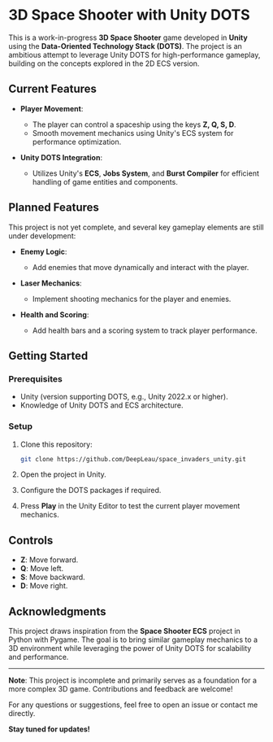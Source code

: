 
# 3D Space Shooter with Unity DOTS

This is a work-in-progress **3D Space Shooter** game developed in **Unity** using the **Data-Oriented Technology Stack (DOTS)**. The project is an ambitious attempt to leverage Unity DOTS for high-performance gameplay, building on the concepts explored in the 2D ECS version.

## Current Features

- **Player Movement**:
  - The player can control a spaceship using the keys **Z, Q, S, D**.
  - Smooth movement mechanics using Unity's ECS system for performance optimization.

- **Unity DOTS Integration**:
  - Utilizes Unity's **ECS**, **Jobs System**, and **Burst Compiler** for efficient handling of game entities and components.

## Planned Features

This project is not yet complete, and several key gameplay elements are still under development:

- **Enemy Logic**:
  - Add enemies that move dynamically and interact with the player.
  
- **Laser Mechanics**:
  - Implement shooting mechanics for the player and enemies.

- **Health and Scoring**:
  - Add health bars and a scoring system to track player performance.

## Getting Started

### Prerequisites

- Unity (version supporting DOTS, e.g., Unity 2022.x or higher).
- Knowledge of Unity DOTS and ECS architecture.

### Setup

1. Clone this repository:
   ```bash
   git clone https://github.com/DeepLeau/space_invaders_unity.git
   ```

2. Open the project in Unity.

3. Configure the DOTS packages if required.

4. Press **Play** in the Unity Editor to test the current player movement mechanics.

## Controls

- **Z**: Move forward.
- **Q**: Move left.
- **S**: Move backward.
- **D**: Move right.

## Acknowledgments

This project draws inspiration from the **Space Shooter ECS** project in Python with Pygame. The goal is to bring similar gameplay mechanics to a 3D environment while leveraging the power of Unity DOTS for scalability and performance.

---

**Note**: This project is incomplete and primarily serves as a foundation for a more complex 3D game. Contributions and feedback are welcome!

For any questions or suggestions, feel free to open an issue or contact me directly.

**Stay tuned for updates!**
